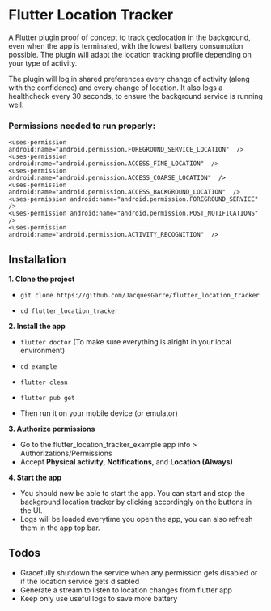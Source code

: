 
  

# Flutter Location Tracker

A Flutter plugin proof of concept to track geolocation in the background, even when the app is terminated, with the lowest battery consumption possible.
The plugin will adapt the location tracking profile depending on your type of activity.


The plugin will log in shared preferences every change of activity (along with the confidence) and every change of location. It also logs a healthcheck every 30 seconds, to ensure the background service is running well.

### Permissions needed to run properly:
```
<uses-permission android:name="android.permission.FOREGROUND_SERVICE_LOCATION"  />
<uses-permission android:name="android.permission.ACCESS_FINE_LOCATION"  />
<uses-permission android:name="android.permission.ACCESS_COARSE_LOCATION"  />
<uses-permission android:name="android.permission.ACCESS_BACKGROUND_LOCATION"  />
<uses-permission android:name="android.permission.FOREGROUND_SERVICE"  />
<uses-permission android:name="android.permission.POST_NOTIFICATIONS"  />
<uses-permission android:name="android.permission.ACTIVITY_RECOGNITION"  />
```

## Installation

  

**1. Clone the project**

-  `git clone https://github.com/JacquesGarre/flutter_location_tracker`

-  `cd flutter_location_tracker`

**2. Install the app**

-  `flutter doctor` (To make sure everything is alright in your local environment)

-  `cd example`

-  `flutter clean`

-  `flutter pub get`

- Then run it on your mobile device (or emulator)

**3. Authorize permissions**

- Go to the flutter_location_tracker_example app info > Authorizations/Permissions
- Accept **Physical activity**, **Notifications**, and **Location (Always)**

**4. Start the app**

- You should now be able to start the app. You can start and stop the background location tracker by clicking accordingly on the buttons in the UI. 
- Logs will be loaded everytime you open the app, you can also refresh them in the app top bar.


## Todos
- Gracefully shutdown the service when any permission gets disabled or if the location service gets disabled
- Generate a stream to listen to location changes from flutter app
- Keep only use useful logs to save more battery
